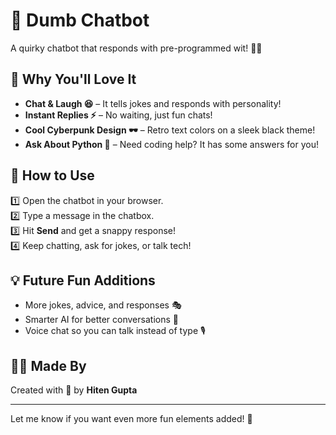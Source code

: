 # 🤖 Dumb Chatbot  

A quirky chatbot that responds with pre-programmed wit! 📝💬  

## 🌟 Why You'll Love It  

- **Chat & Laugh 😆** – It tells jokes and responds with personality!  
- **Instant Replies ⚡** – No waiting, just fun chats!  
- **Cool Cyberpunk Design 🕶️** – Retro text colors on a sleek black theme!  
- **Ask About Python 🐍** – Need coding help? It has some answers for you!  

## 🚀 How to Use  

1️⃣ Open the chatbot in your browser.  
2️⃣ Type a message in the chatbox.  
3️⃣ Hit **Send** and get a snappy response!  
4️⃣ Keep chatting, ask for jokes, or talk tech!  

## 💡 Future Fun Additions  

- More jokes, advice, and responses 🎭  
- Smarter AI for better conversations 🧠  
- Voice chat so you can talk instead of type 🎙️  

## 👨‍💻 Made By  

Created with 💙 by **Hiten Gupta**  

---

Let me know if you want even more fun elements added! 🎉  
